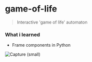 # game-of-life
> Interactive 'game of life' automaton

<h3>What i learned</h3>
<ul><li>Frame components in Python</li></ul>

<h>![Capture (small)](https://user-images.githubusercontent.com/29238761/158102190-e382fd36-979f-42f9-bd3f-4b9192d2168c.gif)</h>
